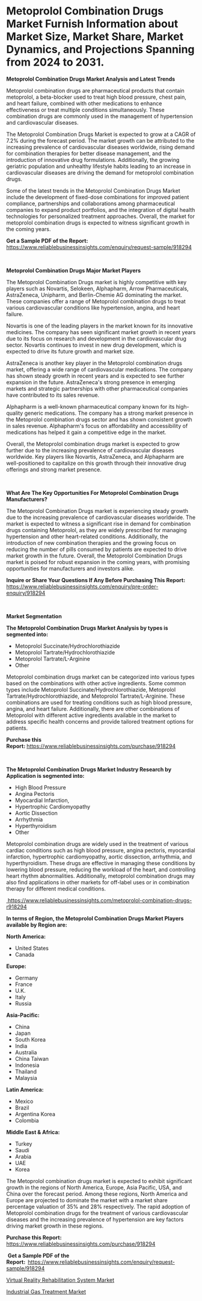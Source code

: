 <p><h1>Metoprolol Combination Drugs Market Furnish Information about Market Size, Market Share, Market Dynamics, and Projections Spanning from 2024 to 2031.</h1></p><p><strong>Metoprolol Combination Drugs Market Analysis and Latest Trends</strong></p>
<p><p>Metoprolol combination drugs are pharmaceutical products that contain metoprolol, a beta-blocker used to treat high blood pressure, chest pain, and heart failure, combined with other medications to enhance effectiveness or treat multiple conditions simultaneously. These combination drugs are commonly used in the management of hypertension and cardiovascular diseases.</p><p>The Metoprolol Combination Drugs Market is expected to grow at a CAGR of 7.2% during the forecast period. The market growth can be attributed to the increasing prevalence of cardiovascular diseases worldwide, rising demand for combination therapies for better disease management, and the introduction of innovative drug formulations. Additionally, the growing geriatric population and unhealthy lifestyle habits leading to an increase in cardiovascular diseases are driving the demand for metoprolol combination drugs.</p><p>Some of the latest trends in the Metoprolol Combination Drugs Market include the development of fixed-dose combinations for improved patient compliance, partnerships and collaborations among pharmaceutical companies to expand product portfolios, and the integration of digital health technologies for personalized treatment approaches. Overall, the market for metoprolol combination drugs is expected to witness significant growth in the coming years.</p></p>
<p><strong>Get a Sample PDF of the Report:&nbsp;</strong> <a href="https://www.reliablebusinessinsights.com/enquiry/request-sample/918294">https://www.reliablebusinessinsights.com/enquiry/request-sample/918294</a></p>
<p>&nbsp;</p>
<p><strong>Metoprolol Combination Drugs Major Market Players</strong></p>
<p><p>The Metoprolol Combination Drugs market is highly competitive with key players such as Novartis, Selokeen, Alphapharm, Arrow Pharmaceuticals, AstraZeneca, Unipharm, and Berlin-Chemie AG dominating the market. These companies offer a range of Metoprolol combination drugs to treat various cardiovascular conditions like hypertension, angina, and heart failure.</p><p>Novartis is one of the leading players in the market known for its innovative medicines. The company has seen significant market growth in recent years due to its focus on research and development in the cardiovascular drug sector. Novartis continues to invest in new drug development, which is expected to drive its future growth and market size.</p><p>AstraZeneca is another key player in the Metoprolol combination drugs market, offering a wide range of cardiovascular medications. The company has shown steady growth in recent years and is expected to see further expansion in the future. AstraZeneca's strong presence in emerging markets and strategic partnerships with other pharmaceutical companies have contributed to its sales revenue.</p><p>Alphapharm is a well-known pharmaceutical company known for its high-quality generic medications. The company has a strong market presence in the Metoprolol combination drugs sector and has shown consistent growth in sales revenue. Alphapharm's focus on affordability and accessibility of medications has helped it gain a competitive edge in the market.</p><p>Overall, the Metoprolol combination drugs market is expected to grow further due to the increasing prevalence of cardiovascular diseases worldwide. Key players like Novartis, AstraZeneca, and Alphapharm are well-positioned to capitalize on this growth through their innovative drug offerings and strong market presence.</p></p>
<p>&nbsp;</p>
<p><strong>What Are The Key Opportunities For Metoprolol Combination Drugs Manufacturers?</strong></p>
<p><p>The Metoprolol Combination Drugs market is experiencing steady growth due to the increasing prevalence of cardiovascular diseases worldwide. The market is expected to witness a significant rise in demand for combination drugs containing Metoprolol, as they are widely prescribed for managing hypertension and other heart-related conditions. Additionally, the introduction of new combination therapies and the growing focus on reducing the number of pills consumed by patients are expected to drive market growth in the future. Overall, the Metoprolol Combination Drugs market is poised for robust expansion in the coming years, with promising opportunities for manufacturers and investors alike.</p></p>
<p><strong>Inquire or Share Your Questions If Any Before Purchasing This Report:</strong> <a href="https://www.reliablebusinessinsights.com/enquiry/pre-order-enquiry/918294">https://www.reliablebusinessinsights.com/enquiry/pre-order-enquiry/918294</a></p>
<p>&nbsp;</p>
<p><strong>Market Segmentation</strong></p>
<p><strong>The Metoprolol Combination Drugs Market Analysis by types is segmented into:</strong></p>
<p><ul><li>Metoprolol Succinate/Hydrochlorothiazide</li><li>Metoprolol Tartrate/Hydrochlorothiazide</li><li>Metoprolol Tartrate/L-Arginine</li><li>Other</li></ul></p>
<p><p>Metoprolol combination drugs market can be categorized into various types based on the combinations with other active ingredients. Some common types include Metoprolol Succinate/Hydrochlorothiazide, Metoprolol Tartrate/Hydrochlorothiazide, and Metoprolol Tartrate/L-Arginine. These combinations are used for treating conditions such as high blood pressure, angina, and heart failure. Additionally, there are other combinations of Metoprolol with different active ingredients available in the market to address specific health concerns and provide tailored treatment options for patients.</p></p>
<p><strong>Purchase this Report:&nbsp;</strong><a href="https://www.reliablebusinessinsights.com/purchase/918294">https://www.reliablebusinessinsights.com/purchase/918294</a></p>
<p>&nbsp;</p>
<p><strong>The Metoprolol Combination Drugs Market Industry Research by Application is segmented into:</strong></p>
<p><ul><li>High Blood Pressure</li><li>Angina Pectoris</li><li>Myocardial Infarction,</li><li>Hypertrophic Cardiomyopathy</li><li>Aortic Dissection</li><li>Arrhythmia</li><li>Hyperthyroidism</li><li>Other</li></ul></p>
<p><p>Metoprolol combination drugs are widely used in the treatment of various cardiac conditions such as high blood pressure, angina pectoris, myocardial infarction, hypertrophic cardiomyopathy, aortic dissection, arrhythmia, and hyperthyroidism. These drugs are effective in managing these conditions by lowering blood pressure, reducing the workload of the heart, and controlling heart rhythm abnormalities. Additionally, metoprolol combination drugs may also find applications in other markets for off-label uses or in combination therapy for different medical conditions.</p></p>
<p><a href="https://www.reliablebusinessinsights.com/metoprolol-combination-drugs-r918294">&nbsp;https://www.reliablebusinessinsights.com/metoprolol-combination-drugs-r918294</a></p>
<p><strong>In terms of Region, the Metoprolol Combination Drugs Market Players available by Region are:</strong></p>
<p>
    <p> <strong> North America: </strong>
        <ul>
            <li>United States</li>
            <li>Canada</li>
        </ul>
        </p> 
    <p> <strong> Europe: </strong>
        <ul>
            <li>Germany</li>
            <li>France</li>
            <li>U.K.</li>
            <li>Italy</li>
            <li>Russia</li>
        </ul>
        </p> 
    <p> <strong> Asia-Pacific: </strong>
        <ul>
            <li>China</li>
            <li>Japan</li>
            <li>South Korea</li>
            <li>India</li>
            <li>Australia</li>
            <li>China Taiwan</li>
            <li>Indonesia</li>
            <li>Thailand</li>
            <li>Malaysia</li>
        </ul>
        </p> 
    <p> <strong> Latin America: </strong>
        <ul>
            <li>Mexico</li>
            <li>Brazil</li>
            <li>Argentina Korea</li>
            <li>Colombia</li>
        </ul>
        </p> 
    <p> <strong> Middle East & Africa: </strong>
        <ul>
            <li>Turkey</li>
            <li>Saudi</li>
            <li>Arabia</li>
            <li>UAE</li>
            <li>Korea</li>
        </ul>
    </p>
    </p>
<p><p>The Metoprolol combination drugs market is expected to exhibit significant growth in the regions of North America, Europe, Asia Pacific, USA, and China over the forecast period. Among these regions, North America and Europe are projected to dominate the market with a market share percentage valuation of 35% and 28% respectively. The rapid adoption of Metoprolol combination drugs for the treatment of various cardiovascular diseases and the increasing prevalence of hypertension are key factors driving market growth in these regions.</p></p>
<p><strong>Purchase this Report: </strong><a href="https://www.reliablebusinessinsights.com/purchase/918294">https://www.reliablebusinessinsights.com/purchase/918294</a></p>
<p>&nbsp;<strong>Get a Sample PDF of the Report:&nbsp;&nbsp;</strong><a href="https://www.reliablebusinessinsights.com/enquiry/request-sample/918294">https://www.reliablebusinessinsights.com/enquiry/request-sample/918294</a></p>
<p><strong></strong></p>
<p><p><a href="https://github.com/juancolorado15/Market-Research-Report-List-4/blob/main/virtual-reality-rehabilitation-system-market.md">Virtual Reality Rehabilitation System Market</a></p><p><a href="https://github.com/dx0328/Market-Research-Report-List-4/blob/main/industrial-gas-treatment-market.md">Industrial Gas Treatment Market</a></p></p>